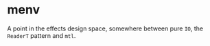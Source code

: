 # menv
A point in the effects design space, somewhere between pure `IO`, the `ReaderT` pattern and `mtl`.
